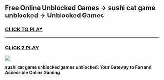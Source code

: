 
## Free Online Unblocked Games → sushi cat game unblocked → Unblocked Games
<h3>
<a href="https://premium.freeplayer.one?title=sushi_cat_game_unblocked&ref=21F">CLICK TO PLAY</a></h3>
<hr>

<h3>
<a href="https://premium.freeplayer.one?title=sushi_cat_game_unblocked&ref=21F">CLICK 2 PLAY</a>
  
</h3>

<a href="https://premium.freeplayer.one?title=sushi_cat_game_unblocked&ref=21F/"><img src="https://clearcache.store/games.png"></a>


**sushi cat game unblocked games unblocked: Your Gateway to Fun and Accessible Online Gaming**
